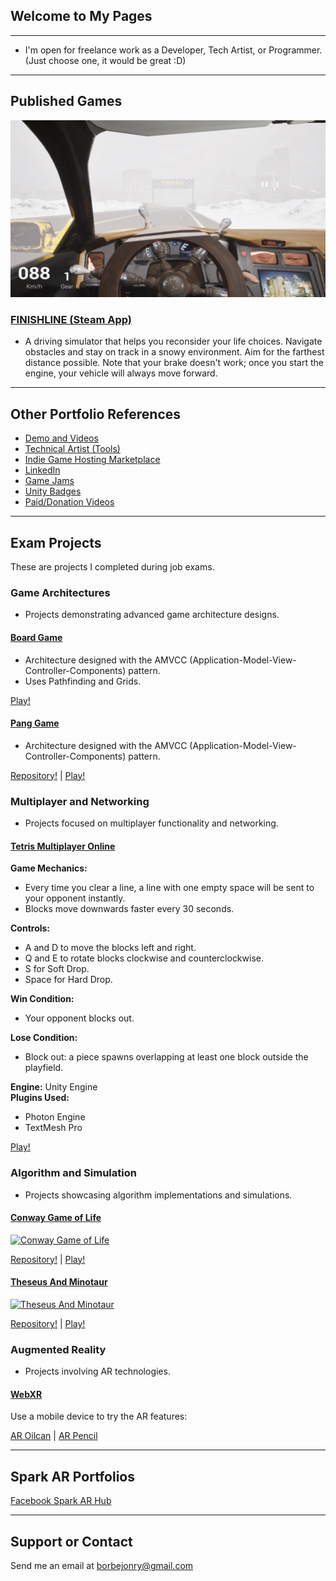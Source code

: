 ## Welcome to My Pages
---
- I'm open for freelance work as a Developer, Tech Artist, or Programmer. (Just choose one, it would be great :D)

---
## Published Games
![FINISHLINE](/SetryProduction/Finishline01.jpg)
### [FINISHLINE (Steam App)](https://store.steampowered.com/app/2916040/FINISHLINE)
- A driving simulator that helps you reconsider your life choices. Navigate obstacles and stay on track in a snowy environment. Aim for the farthest distance possible. Note that your brake doesn't work; once you start the engine, your vehicle will always move forward.

---
## Other Portfolio References
- [Demo and Videos](https://youtube.com/playlist?list=PLD5ouE-Qrt8AKdBgXADu0QiDfF3TA-NUv&si=6ExeTviSyfcteaLK)
- [Technical Artist (Tools)](https://jonryborbe.notion.site/Technical-Artist-0156927e34f946e0a76dcf1b6f79fa46)
- [Indie Game Hosting Marketplace](https://setryproduction.itch.io/)
- [LinkedIn](https://www.linkedin.com/in/jonryborbe/)
- [Game Jams](https://globalgamejam.org/users/setry-chirazaki)
- [Unity Badges](https://learn.unity.com/u/5ace0d7a880c640019bdb2de)
- [Paid/Donation Videos](https://youtube.com/playlist?list=PLD5ouE-Qrt8BYu-rPKMVQVnYER3X-jvBW&si=nq_9fZSF-lAuilKC)

---
## Exam Projects
These are projects I completed during job exams.

### Game Architectures
- Projects demonstrating advanced game architecture designs.

#### [Board Game](https://borbejonry.bitbucket.io/BoardGame01/index.html)
- Architecture designed with the AMVCC (Application-Model-View-Controller-Components) pattern.
- Uses Pathfinding and Grids.

[Play!](https://borbejonry.bitbucket.io/BoardGame01/index.html)

#### [Pang Game](https://borbejonry.bitbucket.io/PangEntry_WebGL/index.html)
- Architecture designed with the AMVCC (Application-Model-View-Controller-Components) pattern.

[Repository!](https://bitbucket.org/borbejonry/panggame) | [Play!](https://borbejonry.bitbucket.io/PangEntry_WebGL/index.html)

### Multiplayer and Networking
- Projects focused on multiplayer functionality and networking.

#### [Tetris Multiplayer Online](https://borbejonry.bitbucket.io/website/tetris_network/index.html)

**Game Mechanics:**
- Every time you clear a line, a line with one empty space will be sent to your opponent instantly.
- Blocks move downwards faster every 30 seconds.

**Controls:**
- A and D to move the blocks left and right.
- Q and E to rotate blocks clockwise and counterclockwise.
- S for Soft Drop.
- Space for Hard Drop.

**Win Condition:**
- Your opponent blocks out.

**Lose Condition:**
- Block out: a piece spawns overlapping at least one block outside the playfield.

**Engine:** Unity Engine  
**Plugins Used:** 
- Photon Engine
- TextMesh Pro

[Play!](https://borbejonry.bitbucket.io/website/tetris_network/index.html)

### Algorithm and Simulation
- Projects showcasing algorithm implementations and simulations.

#### [Conway Game of Life](https://www.youtube.com/watch?v=a_r12GPDj1U "Conway Game of Life")

[![Conway Game of Life](https://yt-embed.herokuapp.com/embed?v=a_r12GPDj1U)](https://www.youtube.com/watch?v=a_r12GPDj1U "Conway Game of Life")

[Repository!](https://bitbucket.org/borbejonry/sample-conway-game-of-life) | [Play!](https://borbejonry.bitbucket.io/SetryConwayGameOfLife/index.html)

#### [Theseus And Minotaur](https://www.youtube.com/watch?v=ZRMiaXUaNFA "Theseus And Minotaur")

[![Theseus And Minotaur](https://yt-embed.herokuapp.com/embed?v=ZRMiaXUaNFA)](https://www.youtube.com/watch?v=ZRMiaXUaNFA "Theseus And Minotaur")

[Repository!](https://bitbucket.org/borbejonry/entrytheseusandminotaur) | [Play!](https://borbejonry.bitbucket.io/website/theseus_and_minotaur/index.html)

### Augmented Reality
- Projects involving AR technologies.

#### [WebXR](https://borbejonry.bitbucket.io/website/webXR/index.html?model=default)

Use a mobile device to try the AR features:

[AR Oilcan](https://borbejonry.bitbucket.io/website/webXR/index.html?model=default) | [AR Pencil](https://borbejonry.bitbucket.io/website/webXR/index.html?model=pencil)

---
## Spark AR Portfolios
[Facebook Spark AR Hub](https://www.facebook.com/sparkarhub/portfolios/fb/DemonGodSetry/)

---
## Support or Contact
Send me an email at borbejonry@gmail.com
